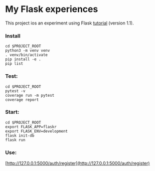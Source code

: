 # My Flask experiences
This project ios an experiment using Flask [tutorial](https://flask.palletsprojects.com/en/1.1.x/tutorial/) (version 1.1).

### Install
```
cd $PROJECT_ROOT
python3 -m venv venv
. venv/bin/activate
pip install -e .
pip list
```

### Test:
```
cd $PROJECT_ROOT
pytest -v
coverage run -m pytest
coverage report
```

### Start:
```
cd $PROJECT_ROOT
export FLASK_APP=flaskr
export FLASK_ENV=development
flask init-db
flask run
```



### Use:
[http://127.0.0.1:5000/auth/register](http://127.0.0.1:5000/auth/register)